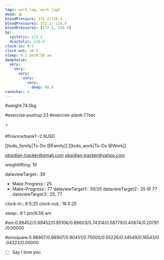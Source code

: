 ```yaml
---
tags: work_log, work_log2
mood: 😀
bloodPressure: 172.2/116.4
bloodPressure1: 172.2, 116.4
bloodPressure2: [172.2, 116.4]
bp:
  systolic: 172.2
  diastolic: 116.4
clock-in: 8:5
clock-out: 16:5
sleep: 9:1 pm/6:56 am
deepValue:
  very:
    very:
      very:
        very:
          very:
            deep: 68.6
randchar: A
---
```


#weight:74.0kg

#exercise-pushup:33
#exercise-plank:77sec

⭐

#finance/bank1:-2.9USD

[[todo_family|To-Do @Family]]
[[todo_work|To-Do @Work]]

obsidian-tracker@gmail.com
obsidian-tracker@yahoo.com

weightlifting: 19

dataviewTarget:: 39

- Make Progress:: 25
- Make-Progress:: 77
  dataviewTarget1:: 39/25
  dataviewTarget2:: 25 @ 77
  dataviewTarget3:: 25, 77

clock-in:: 8:5:25
clock-out:: 16:5:25

sleep:: 9:1 pm/6:56 am

#sin:0.99452/0.99452/0.95106/0.86603/0.74314/0.58779/0.40674/0.20791/0.00000

#sinsquare:0.98907/0.98907/0.90451/0.75000/0.55226/0.34549/0.16543/0.04323/0.00000

- [ ] Say I love you
